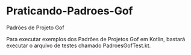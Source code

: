 # Praticando-Padroes-Gof
Padrões de Projeto Gof

Para executar exemplos dos Padrões de Projetos Gof em Kotlin, bastará executar o arquivo de testes chamado PadroesGofTest.kt.